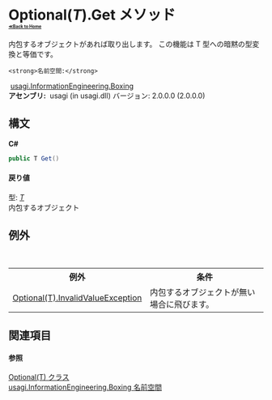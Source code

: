 # Optional(*T*).Get メソッド <div style="font-size:30%"><a href="https://github.com/usagi/usagi.cs/blob/master/docs/Home.md">≪Back to Home</a></div> 

内包するオブジェクトがあれば取り出します。 この機能は T 型への暗黙の型変換と等価です。


    <strong>名前空間:</strong>
&nbsp;<a href="N_usagi_InformationEngineering_Boxing.md">usagi.InformationEngineering.Boxing</a><br /><strong>アセンブリ:</strong>
&nbsp;usagi (in usagi.dll) バージョン: 2.0.0.0 (2.0.0.0)

## 構文

**C#**<br />
``` C#
public T Get()
```


#### 戻り値
型: <a href="T_usagi_InformationEngineering_Boxing_Optional_1.md">*T*</a><br />内包するオブジェクト

## 例外
&nbsp;<table><tr><th>例外</th><th>条件</th></tr><tr><td><a href="T_usagi_InformationEngineering_Boxing_Optional_1_InvalidValueException.md">Optional(T).InvalidValueException</a></td><td>内包するオブジェクトが無い場合に飛びます。</td></tr></table>

## 関連項目


#### 参照
<a href="T_usagi_InformationEngineering_Boxing_Optional_1.md">Optional(T) クラス</a><br /><a href="N_usagi_InformationEngineering_Boxing.md">usagi.InformationEngineering.Boxing 名前空間</a><br />
